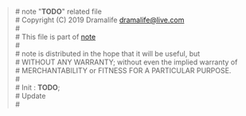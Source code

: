 > \# note "**TODO**" related file  
\# Copyright (C) 2019 Dramalife <dramalife@live.com>  
\#   
\# This file is part of [note](https://github.com/Dramalife/note.git)  
\#   
\# note is distributed in the hope that it will be useful, but  
\# WITHOUT ANY WARRANTY; without even the implied warranty of  
\# MERCHANTABILITY or FITNESS FOR A PARTICULAR PURPOSE.  
\#  
\# Init : **TODO**;  
\# Update   
\#  
  

